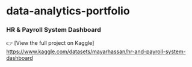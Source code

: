 # data-analytics-portfolio

### HR & Payroll System Dashboard
👉 [View the full project on Kaggle]  https://www.kaggle.com/datasets/mayarhassan/hr-and-payroll-system-dashboard
